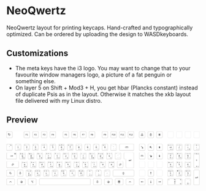 # NeoQwertz
NeoQwertz layout for printing keycaps. Hand-crafted and typographically optimized. Can be ordered by uploading the design to WASDkeyboards.

## Customizations

* The meta keys have the i3 logo. You may want to change that to your favourite window managers logo, a picture of a fat penguin or something else.
* On layer 5 on Shift + Mod3 + H, you get hbar (Plancks constant) instead of duplicate Psis as in the layout. Otherwise it matches the xkb layout file delivered with my Linux distro.

## Preview

![Layout Preview](./release.png)
